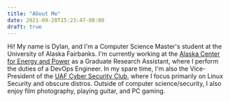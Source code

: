 ```yaml
---
title: "About Me"
date: 2021-09-28T15:23:47-08:00
draft: true
---
```


Hi! My name is Dylan, and I'm a Computer Science Master's student at the
University of Alaska Fairbanks. I'm currently working at the
[Alaska Center for Energy and Power](https://acep.uaf.edu/) as a Graduate
Research Assistant, where I perform the duties of a DevOps Engineer.
In my spare time, I'm also the Vice-President of the
[UAF Cyber Security Club](https://csc.uaf.edu), where I focus primarily on
Linux Security and obscure distros. Outside of computer science/security, I
also enjoy film photography, playing guitar, and PC gaming.
